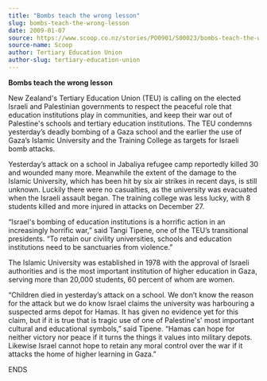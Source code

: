 ```yaml
---
title: "Bombs teach the wrong lesson"
slug: bombs-teach-the-wrong-lesson
date: 2009-01-07
source: https://www.scoop.co.nz/stories/PO0901/S00023/bombs-teach-the-wrong-lesson.htm
source-name: Scoop
author: Tertiary Education Union
author-slug: tertiary-education-union
---
```


<p><b> Bombs teach the wrong lesson</b></p>

<p>New Zealand's
Tertiary Education Union (TEU) is calling on the elected
Israeli and Palestinian governments to respect the peaceful
role that education institutions play in communities, and
keep their war out of Palestine's schools and tertiary
education institutions. The TEU condemns yesterday’s
deadly bombing of a Gaza school and the earlier the use of
Gaza’s Islamic University and the Training College as
targets for Israeli bomb attacks.<p>

<p>Yesterday’s attack on
a school in Jabaliya refugee camp reportedly killed 30 and
wounded many more. Meanwhile the extent of the damage to the
Islamic University, which has been hit by six air strikes in
recent days, is still unknown.  Luckily there were no
casualties, as the university was evacuated when the Israeli
assault began. The training college was less lucky, with 8
students killed and more injured in attacks on December
27.</p>

<p>“Israel's bombing of education institutions is a
horrific action in an increasingly horrific war,” said
Tangi Tipene, one of the TEU’s transitional presidents. 
“To retain our civility universities, schools and
education institutions need to be sanctuaries from
violence.”</p>

<p>The Islamic University was established in
1978 with the approval of Israeli authorities and is the
most important institution of higher education in Gaza,
serving more than 20,000 students, 60 percent of whom are
women.</p>

<p>“Children died in yesterday’s attack on a
school. We don’t know the reason for the attack but we do
know Israel claims the university was harbouring a suspected
arms depot for Hamas. It has given no evidence yet for this
claim, but if it is true that is tragic use of one of
Palestine's' most important cultural and educational
symbols,” said Tipene. “Hamas can hope for neither
victory nor peace if it turns the things it values into
military depots. Likewise Israel cannot hope to retain any
moral control over the war if it attacks the home of higher
learning in
Gaza.”</p>

<p>ENDS<p>

